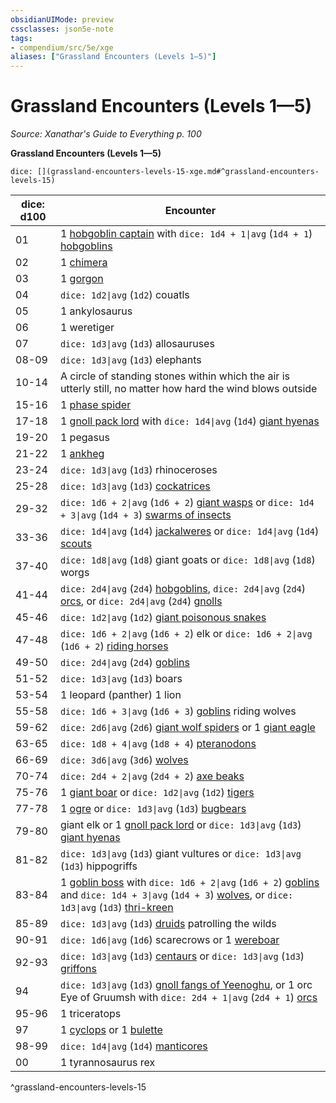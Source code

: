 ```yaml
---
obsidianUIMode: preview
cssclasses: json5e-note
tags:
- compendium/src/5e/xge
aliases: ["Grassland Encounters (Levels 1—5)"]
---
```

# Grassland Encounters (Levels 1—5)
*Source: Xanathar's Guide to Everything p. 100* 

**Grassland Encounters (Levels 1—5)**

`dice: [](grassland-encounters-levels-15-xge.md#^grassland-encounters-levels-15)`

| dice: d100 | Encounter |
|------------|-----------|
| 01 | 1 [hobgoblin captain](compendium/bestiary/humanoid/hobgoblin-captain.md) with `dice: 1d4 + 1\|avg` (`1d4 + 1`) [hobgoblins](compendium/bestiary/humanoid/hobgoblin.md) |
| 02 | 1 [chimera](compendium/bestiary/monstrosity/chimera.md) |
| 03 | 1 [gorgon](compendium/bestiary/monstrosity/gorgon.md) |
| 04 | `dice: 1d2\|avg` (`1d2`) couatls |
| 05 | 1 ankylosaurus |
| 06 | 1 weretiger |
| 07 | `dice: 1d3\|avg` (`1d3`) allosauruses |
| 08-09 | `dice: 1d3\|avg` (`1d3`) elephants |
| 10-14 | A circle of standing stones within which the air is utterly still, no matter how hard the wind blows outside |
| 15-16 | 1 [phase spider](compendium/bestiary/monstrosity/phase-spider.md) |
| 17-18 | 1 [gnoll pack lord](compendium/bestiary/humanoid/gnoll-pack-lord.md) with `dice: 1d4\|avg` (`1d4`) [giant hyenas](compendium/bestiary/beast/giant-hyena.md) |
| 19-20 | 1 pegasus |
| 21-22 | 1 [ankheg](compendium/bestiary/monstrosity/ankheg.md) |
| 23-24 | `dice: 1d3\|avg` (`1d3`) rhinoceroses |
| 25-28 | `dice: 1d3\|avg` (`1d3`) [cockatrices](compendium/bestiary/monstrosity/cockatrice.md) |
| 29-32 | `dice: 1d6 + 2\|avg` (`1d6 + 2`) [giant wasps](compendium/bestiary/beast/giant-wasp.md) or `dice: 1d4 + 3\|avg` (`1d4 + 3`) [swarms of insects](compendium/bestiary/beast/swarm-of-insects.md) |
| 33-36 | `dice: 1d4\|avg` (`1d4`) [jackalweres](compendium/bestiary/humanoid/jackalwere.md) or `dice: 1d4\|avg` (`1d4`) [scouts](compendium/bestiary/humanoid/scout.md) |
| 37-40 | `dice: 1d8\|avg` (`1d8`) giant goats or `dice: 1d8\|avg` (`1d8`) worgs |
| 41-44 | `dice: 2d4\|avg` (`2d4`) [hobgoblins](compendium/bestiary/humanoid/hobgoblin.md), `dice: 2d4\|avg` (`2d4`) [orcs](compendium/bestiary/humanoid/orc.md), or `dice: 2d4\|avg` (`2d4`) [gnolls](compendium/bestiary/humanoid/gnoll.md) |
| 45-46 | `dice: 1d2\|avg` (`1d2`) [giant poisonous snakes](compendium/bestiary/beast/giant-poisonous-snake.md) |
| 47-48 | `dice: 1d6 + 2\|avg` (`1d6 + 2`) elk or `dice: 1d6 + 2\|avg` (`1d6 + 2`) [riding horses](compendium/bestiary/beast/riding-horse.md) |
| 49-50 | `dice: 2d4\|avg` (`2d4`) [goblins](compendium/bestiary/humanoid/goblin.md) |
| 51-52 | `dice: 1d3\|avg` (`1d3`) boars |
| 53-54 | 1 leopard (panther) 1 lion |
| 55-58 | `dice: 1d6 + 3\|avg` (`1d6 + 3`) [goblins](compendium/bestiary/humanoid/goblin.md) riding wolves |
| 59-62 | `dice: 2d6\|avg` (`2d6`) [giant wolf spiders](compendium/bestiary/beast/giant-wolf-spider.md) or 1 [giant eagle](compendium/bestiary/beast/giant-eagle.md) |
| 63-65 | `dice: 1d8 + 4\|avg` (`1d8 + 4`) [pteranodons](compendium/bestiary/beast/pteranodon.md) |
| 66-69 | `dice: 3d6\|avg` (`3d6`) [wolves](compendium/bestiary/beast/wolf.md) |
| 70-74 | `dice: 2d4 + 2\|avg` (`2d4 + 2`) [axe beaks](compendium/bestiary/beast/axe-beak.md) |
| 75-76 | 1 [giant boar](compendium/bestiary/beast/giant-boar.md) or `dice: 1d2\|avg` (`1d2`) [tigers](compendium/bestiary/beast/tiger.md) |
| 77-78 | 1 [ogre](compendium/bestiary/giant/ogre.md) or `dice: 1d3\|avg` (`1d3`) [bugbears](compendium/bestiary/humanoid/bugbear.md) |
| 79-80 | giant elk or 1 [gnoll pack lord](compendium/bestiary/humanoid/gnoll-pack-lord.md) or `dice: 1d3\|avg` (`1d3`) [giant hyenas](compendium/bestiary/beast/giant-hyena.md) |
| 81-82 | `dice: 1d3\|avg` (`1d3`) giant vultures or `dice: 1d3\|avg` (`1d3`) hippogriffs |
| 83-84 | 1 [goblin boss](compendium/bestiary/humanoid/goblin-boss.md) with `dice: 1d6 + 2\|avg` (`1d6 + 2`) [goblins](compendium/bestiary/humanoid/goblin.md) and `dice: 1d4 + 3\|avg` (`1d4 + 3`) [wolves](compendium/bestiary/beast/wolf.md), or `dice: 1d3\|avg` (`1d3`) [thri-kreen](compendium/bestiary/humanoid/thri-kreen.md) |
| 85-89 | `dice: 1d3\|avg` (`1d3`) [druids](compendium/bestiary/humanoid/druid.md) patrolling the wilds |
| 90-91 | `dice: 1d6\|avg` (`1d6`) scarecrows or 1 [wereboar](compendium/bestiary/humanoid/wereboar.md) |
| 92-93 | `dice: 1d3\|avg` (`1d3`) [centaurs](compendium/bestiary/monstrosity/centaur.md) or `dice: 1d3\|avg` (`1d3`) [griffons](compendium/bestiary/monstrosity/griffon.md) |
| 94 | `dice: 1d3\|avg` (`1d3`) [gnoll fangs of Yeenoghu](compendium/bestiary/fiend/gnoll-fang-of-yeenoghu.md), or 1 orc Eye of Gruumsh with `dice: 2d4 + 1\|avg` (`2d4 + 1`) [orcs](compendium/bestiary/humanoid/orc.md) |
| 95-96 | 1 triceratops |
| 97 | 1 [cyclops](compendium/bestiary/giant/cyclops.md) or 1 [bulette](compendium/bestiary/monstrosity/bulette.md) |
| 98-99 | `dice: 1d4\|avg` (`1d4`) [manticores](compendium/bestiary/monstrosity/manticore.md) |
| 00 | 1 tyrannosaurus rex |
^grassland-encounters-levels-15
